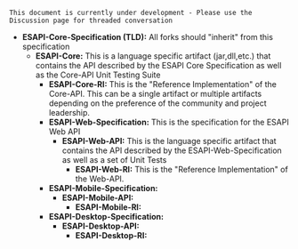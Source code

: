     This document is currently under development - Please use the Discussion page for threaded conversation

  - **ESAPI-Core-Specification (TLD):** All forks should "inherit" from
    this specification
      - **ESAPI-Core:** This is a language specific artifact
        (jar,dll,etc.) that contains the API described by the ESAPI Core
        Specification as well as the Core-API Unit Testing Suite
          - **ESAPI-Core-RI:** This is the "Reference Implementation" of
            the Core-API. This can be a single artifact or multiple
            artifacts depending on the preference of the community and
            project leadership.
          - **ESAPI-Web-Specification:** This is the specification for
            the ESAPI Web API
              - **ESAPI-Web-API:** This is the language specific
                artifact that contains the API described by the
                ESAPI-Web-Specification as well as a set of Unit Tests
                  - **ESAPI-Web-RI:** This is the "Reference
                    Implementation" of the Web-API.
          - **ESAPI-Mobile-Specification:**
              - **ESAPI-Mobile-API:**
                  - **ESAPI-Mobile-RI:**
          - **ESAPI-Desktop-Specification:**
              - **ESAPI-Desktop-API:**
                  - **ESAPI-Desktop-RI:**